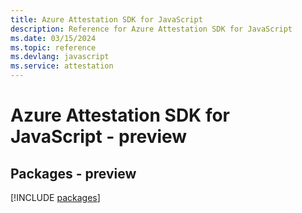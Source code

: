 ```yaml
---
title: Azure Attestation SDK for JavaScript
description: Reference for Azure Attestation SDK for JavaScript
ms.date: 03/15/2024
ms.topic: reference
ms.devlang: javascript
ms.service: attestation
---
```

# Azure Attestation SDK for JavaScript - preview
## Packages - preview
[!INCLUDE [packages](attestation-index.md)]